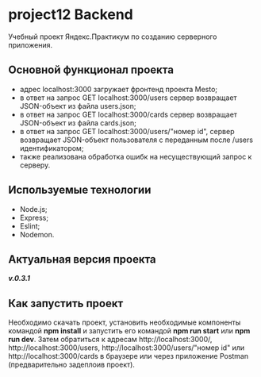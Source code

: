 
# **project12 Backend**

Учебный проект Яндекс.Практикум по созданию серверного приложения.

## **Основной функционал проекта**

+ адрес localhost:3000 загружает фронтенд проекта Mesto;
+ в ответ на запрос GET localhost:3000/users сервер возвращает JSON-объект из файла users.json;
+ в ответ на запрос GET localhost:3000/cards сервер возвращает JSON-объект из файла cards.json;
+ в ответ на запрос GET localhost:3000/users/"номер id", сервер возвращает JSON-объект пользователя с переданным после /users идентификатором;
+ также реализована обработка ошибк на несуществующий запрос к серверу.

## **Используемые технологии**

+ Node.js;
+ Express;
+ Eslint;
+ Nodemon.

## **Актуальная версия проекта**

***v.0.3.1***

## **Как запустить проект**

Необходимо скачать проект, установить необходимые компоненты командой **npm install** и запустить его командой **npm run start** или **npm run dev**. Затем обратиться к адресам http://localhost:3000/, http://localhost:3000/users, http://localhost:3000/users/"номер id" или http://localhost:3000/cards в браузере или через приложение Postman (предварительно задеплоив проект).


